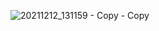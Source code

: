 ![20211212_131159 - Copy - Copy](https://user-images.githubusercontent.com/56654662/154068205-65767580-6b3d-4553-b484-3f6fdaa7d340.jpg)
